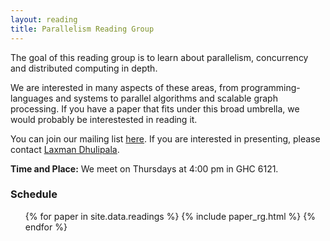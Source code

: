 ```yaml
---
layout: reading
title: Parallelism Reading Group
---
```


The goal of this reading group is to learn about parallelism, concurrency and distributed computing in depth.

We are interested in many aspects of these areas, from programming-languages and systems to parallel algorithms and scalable graph processing. If you have a paper that fits under this broad umbrella, we would probably be interestested in reading it. 

You can join our mailing list [here][ml]. If you are interested in presenting, please contact [Laxman Dhulipala][ldh].

**Time and Place:** We meet on Thursdays at 4:00 pm in GHC 6121. 

[ml]: https://lists.andrew.cmu.edu/mailman/listinfo/parallel-rg
[ldh]: mailto:ldhulipa@cs.cmu.edu

### Schedule

<ul>
{% for paper in site.data.readings %}
  {% include paper_rg.html %}
{% endfor %}
</ul>
